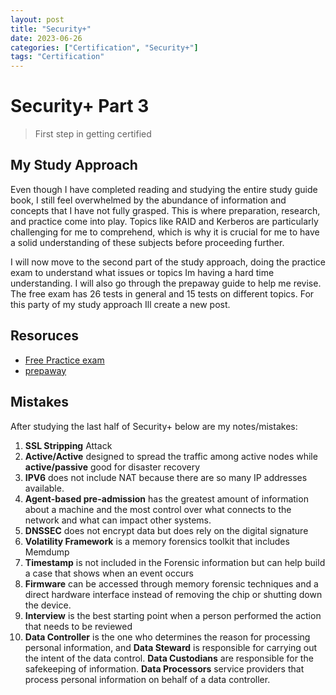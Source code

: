 ```yaml
---
layout: post
title: "Security+"
date: 2023-06-26 
categories: ["Certification", "Security+"]
tags: "Certification"
---
```


# Security+ Part 3
> First step in getting certified

## My Study Approach
Even though I have completed reading and studying the entire study guide book, I still feel overwhelmed by the abundance of information and concepts that I have not fully grasped. This is where preparation, research, and practice come into play. Topics like RAID and Kerberos are particularly challenging for me to comprehend, which is why it is crucial for me to have a solid understanding of these subjects before proceeding further.

I will now move to the second part of the study approach, doing the practice exam to understand what issues or topics Im having a hard time understanding. I will also go through the prepaway guide to help me revise. The free exam has 26 tests in general and 15 tests on different topics. For this party of my study approach Ill create a new post.

## Resoruces
- [Free Practice exam](https://www.examcompass.com/comptia/security-plus-certification/free-security-plus-practice-tests)
- [prepaway](https://www.prepaway.com)


## Mistakes 
After studying the last half of Security+ below are my notes/mistakes:
1. **SSL Stripping** Attack 
2. **Active/Active** designed to spread the traffic among active nodes while **active/passive** good for disaster recovery
3. **IPV6** does not include NAT because there are so many IP addresses available. 
4. **Agent-based pre-admission** has the greatest amount of information about a machine and the most control over what connects to the network and what can impact other systems.
5. **DNSSEC** does not encrypt data but does rely on the digital signature 
6. **Volatility Framework** is a memory forensics toolkit that includes Memdump
7. **Timestamp** is not included in the Forensic information but can help build a case that shows when an event occurs 
8. **Firmware** can be accessed through memory forensic techniques and a direct hardware interface instead of removing the chip or shutting down the device.
9. **Interview** is the best starting point when a person performed the action  that needs to be reviewed
9. **Data Controller** is the one who determines the reason for processing personal information, and **Data Steward** is responsible for carrying out the intent of the data control. **Data Custodians** are responsible for the safekeeping of information. **Data Processors** service providers that process personal information on behalf of a data controller. 
